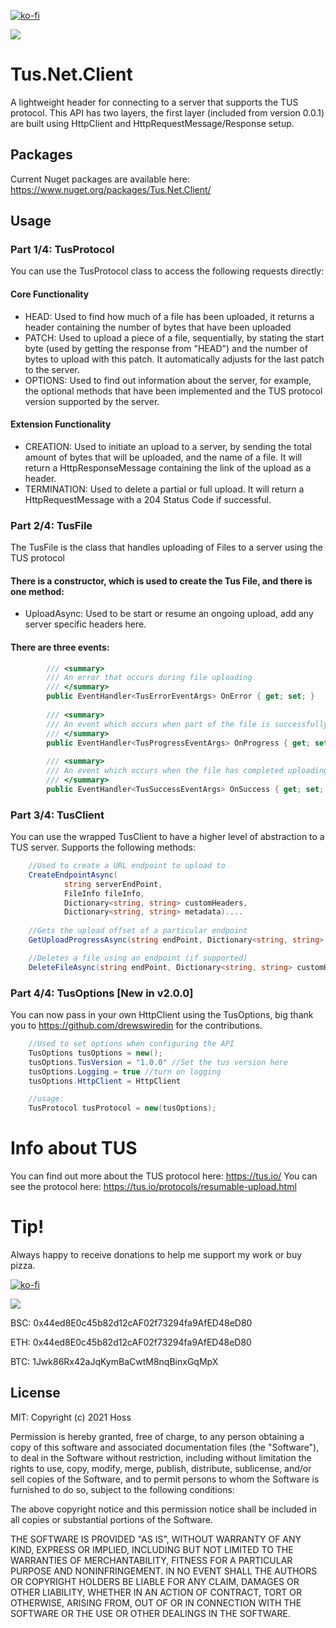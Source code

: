 [![ko-fi](https://ko-fi.com/img/githubbutton_sm.svg)](https://ko-fi.com/O5O8AGNLW)

[![](https://www.paypalobjects.com/en_US/i/btn/btn_donate_LG.gif)](https://www.paypal.com/donate/?hosted_button_id=D6P7EB584UGLC)

# Tus.Net.Client
A lightweight header for connecting to a server that supports the TUS protocol. This API has two layers, the first layer (included from version 0.0.1) are built using HttpClient and HttpRequestMessage/Response setup.

## Packages
Current Nuget packages are available here: https://www.nuget.org/packages/Tus.Net.Client/

## Usage
### Part 1/4: TusProtocol
You can use the TusProtocol class to access the following requests directly:

#### Core Functionality
* HEAD: Used to find how much of a file has been uploaded, it returns a header containing the number of bytes that have been uploaded
* PATCH: Used to upload a piece of a file, sequentially, by stating the start byte (used by getting the response from "HEAD") and the number of bytes to upload with this patch. It automatically adjusts for the last patch to the server.
* OPTIONS: Used to find out information about the server, for example, the optional methods that have been implemented and the TUS protocol version supported by the server.

#### Extension Functionality
* CREATION: Used to initiate an upload to a server, by sending the total amount of bytes that will be uploaded, and the name of a file. It will return a HttpResponseMessage containing the link of the upload as a header.
* TERMINATION: Used to delete a partial or full upload. It will return a HttpRequestMessage with a 204 Status Code if successful.


### Part 2/4: TusFile
The TusFile is the class that handles uploading of Files to a server using the TUS protocol

#### There is a constructor, which is used to create the Tus File, and there is one method:
* UploadAsync: Used to be start or resume an ongoing upload, add any server specific headers here.

#### There are three events:
``` C#
        /// <summary>
        /// An error that occurs during file uploading
        /// </summary>
        public EventHandler<TusErrorEventArgs> OnError { get; set; }
        
        /// <summary>
        /// An event which occurs when part of the file is successfully patched to the server
        /// </summary>
        public EventHandler<TusProgressEventArgs> OnProgress { get; set; }
        
        /// <summary>
        /// An event which occurs when the file has completed uploading
        /// </summary>
        public EventHandler<TusSuccessEventArgs> OnSuccess { get; set; }
```


### Part 3/4: TusClient
You can use the wrapped TusClient to have a higher level of abstraction to a TUS server.
Supports the following methods:
``` C#
    //Used to create a URL endpoint to upload to
    CreateEndpointAsync(
            string serverEndPoint,
            FileInfo fileInfo,
            Dictionary<string, string> customHeaders,
            Dictionary<string, string> metadata)....
    
    //Gets the upload offset of a particular endpoint
    GetUploadProgressAsync(string endPoint, Dictionary<string, string> customHeaders)

    //Deletes a file using an endpoint (if supported)
    DeleteFileAsync(string endPoint, Dictionary<string, string> customHeaders)

```

### Part 4/4: TusOptions [New in v2.0.0]
You can now pass in your own HttpClient using the TusOptions, big thank you to https://github.com/drewswiredin for the contributions.
``` C#
    //Used to set options when configuring the API
    TusOptions tusOptions = new();
    tusOptions.TusVersion = "1.0.0" //Set the tus version here
    tusOptions.Logging = true //turn on logging
    tusOptions.HttpClient = HttpClient   

    //usage:
    TusProtocol tusProtocol = new(tusOptions);

```


# Info about TUS
You can find out more about the TUS protocol here: https://tus.io/
You can see the protocol here: https://tus.io/protocols/resumable-upload.html

# Tip!
Always happy to receive donations to help me support my work or buy pizza.

[![ko-fi](https://ko-fi.com/img/githubbutton_sm.svg)](https://ko-fi.com/O5O8AGNLW)

[![](https://www.paypalobjects.com/en_US/i/btn/btn_donate_LG.gif)](https://www.paypal.com/donate/?hosted_button_id=D6P7EB584UGLC)

BSC: 0x44ed8E0c45b82d12cAF02f73294fa9AfED48eD80

ETH: 0x44ed8E0c45b82d12cAF02f73294fa9AfED48eD80

BTC: 1Jwk86Rx42aJqKymBaCwtM8nqBinxGqMpX

## License
MIT: Copyright (c) 2021 Hoss

Permission is hereby granted, free of charge, to any person obtaining a copy
of this software and associated documentation files (the "Software"), to deal
in the Software without restriction, including without limitation the rights
to use, copy, modify, merge, publish, distribute, sublicense, and/or sell
copies of the Software, and to permit persons to whom the Software is
furnished to do so, subject to the following conditions:

The above copyright notice and this permission notice shall be included in all
copies or substantial portions of the Software.

THE SOFTWARE IS PROVIDED "AS IS", WITHOUT WARRANTY OF ANY KIND, EXPRESS OR
IMPLIED, INCLUDING BUT NOT LIMITED TO THE WARRANTIES OF MERCHANTABILITY,
FITNESS FOR A PARTICULAR PURPOSE AND NONINFRINGEMENT. IN NO EVENT SHALL THE
AUTHORS OR COPYRIGHT HOLDERS BE LIABLE FOR ANY CLAIM, DAMAGES OR OTHER
LIABILITY, WHETHER IN AN ACTION OF CONTRACT, TORT OR OTHERWISE, ARISING FROM,
OUT OF OR IN CONNECTION WITH THE SOFTWARE OR THE USE OR OTHER DEALINGS IN THE
SOFTWARE.
